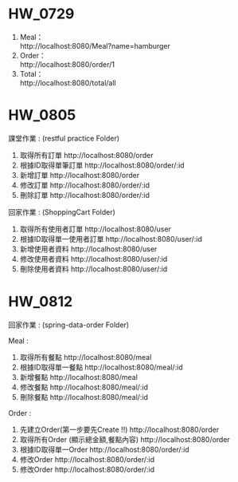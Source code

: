 # HW_0729
1. Meal：  
http://localhost:8080/Meal?name=hamburger
2. Order：  
http://localhost:8080/order/1 
3. Total：  
http://localhost:8080/total/all

# HW_0805
課堂作業 : (restful practice Folder)
1. 取得所有訂單
http://localhost:8080/order
2. 根據ID取得單筆訂單
http://localhost:8080/order/:id
3. 新增訂單
http://localhost:8080/order
4. 修改訂單
http://localhost:8080/order/:id
5. 刪除訂單
http://localhost:8080/order/:id

回家作業 : (ShoppingCart Folder)
1. 取得所有使用者訂單
http://localhost:8080/user
2. 根據ID取得單一使用者訂單
http://localhost:8080/user/:id
3. 新增使用者資料
http://localhost:8080/user
4. 修改使用者資料
http://localhost:8080/user/:id
5. 刪除使用者資料
http://localhost:8080/user/:id

# HW_0812
回家作業 : (spring-data-order Folder)

Meal :
  1. 取得所有餐點
  http://localhost:8080/meal
  2. 根據ID取得單一餐點
  http://localhost:8080/meal/:id
  3. 新增餐點
  http://localhost:8080/meal
  4. 修改餐點
  http://localhost:8080/meal/:id
  5. 刪除餐點
  http://localhost:8080/meal/:id
  
Order :
  1. 先建立Order(第一步要先Create !!)
  http://localhost:8080/order
  2. 取得所有Order (顯示總金額,餐點內容)
  http://localhost:8080/order
  3. 根據ID取得單一Order
  http://localhost:8080/order/:id
  4. 修改Order
  http://localhost:8080/order/:id
  5. 修改Order
  http://localhost:8080/order/:id
